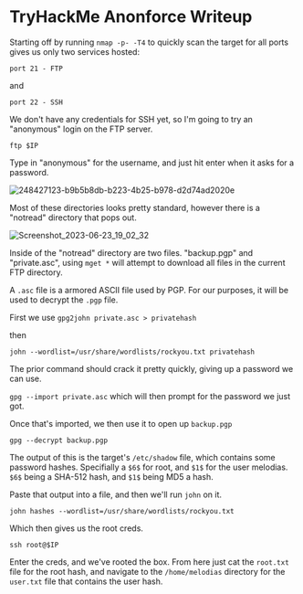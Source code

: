 # TryHackMe Anonforce Writeup

Starting off by running `nmap -p- -T4` to quickly scan the target for all ports gives us only two services hosted:

`port 21 - FTP`

and

`port 22 - SSH`

We don't have any credentials for SSH yet, so I'm going to try an "anonymous" login on the FTP server.

`ftp $IP`

Type in "anonymous" for the username, and just hit enter when it asks for a password.

![248427123-b9b5b8db-b223-4b25-b978-d2d74ad2020e](https://github.com/torinmarion/THMWrite-Ups/assets/33186777/eacb5b06-fc9c-4ecd-a2cb-431da8be3cd4)

Most of these directories looks pretty standard, however there is a "notread" directory that pops out.

![Screenshot_2023-06-23_19_02_32](https://github.com/torinmarion/THMWrite-Ups/assets/33186777/ccb5afa9-a992-49a9-a8af-abf2963478fa)

Inside of the "notread" directory are two files. "backup.pgp" and "private.asc", using `mget *` will attempt to download all files in the current FTP directory.

A `.asc` file is a armored ASCII file used by PGP. For our purposes, it will be used to decrypt the `.pgp` file.

First we use `gpg2john private.asc > privatehash`

then

`john --wordlist=/usr/share/wordlists/rockyou.txt privatehash`

The prior command should crack it pretty quickly, giving up a password we can use.

`gpg --import private.asc` which will then prompt for the password we just got.

Once that's imported, we then use it to open up `backup.pgp`

`gpg --decrypt backup.pgp`

The output of this is the target's `/etc/shadow` file, which contains some password hashes. Specifially a `$6$` for root, and `$1$` for the user melodias. `$6$` being a SHA-512 hash, and `$1$` being MD5 a hash.

Paste that output into a file, and then we'll run `john` on it.

`john hashes --wordlist=/usr/share/wordlists/rockyou.txt`

Which then gives us the root creds.

`ssh root@$IP` 

Enter the creds, and we've rooted the box. From here just cat the `root.txt` file for the root hash, and navigate to the `/home/melodias` directory for the `user.txt` file that contains the user hash.

